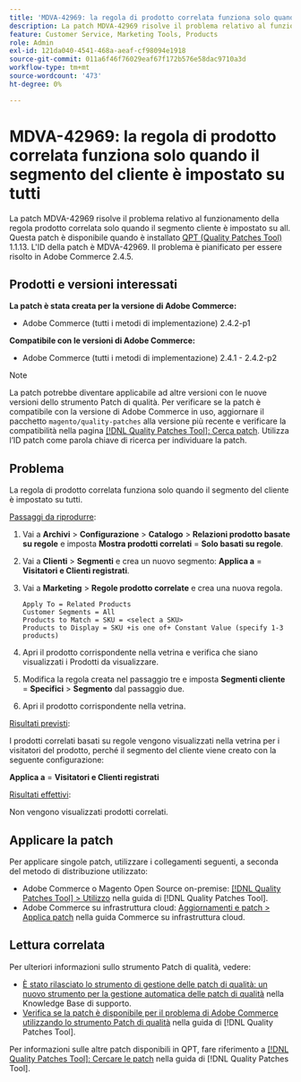 ```yaml
---
title: 'MDVA-42969: la regola di prodotto correlata funziona solo quando il segmento del cliente è impostato su tutti'
description: La patch MDVA-42969 risolve il problema relativo al funzionamento della regola prodotto correlata solo quando il segmento cliente è impostato su all. Questa patch è disponibile quando è installato [Quality Patches Tool (QPT)](https://experienceleague.adobe.com/it/docs/commerce-operations/tools/quality-patches-tool/quality-patches-tool-to-self-serve-quality-patches) 1.1.13. L'ID della patch è MDVA-42969. Il problema è pianificato per essere risolto in Adobe Commerce 2.4.5.
feature: Customer Service, Marketing Tools, Products
role: Admin
exl-id: 121da040-4541-468a-aeaf-cf98094e1918
source-git-commit: 011a6f46f76029eaf67f172b576e58dac9710a3d
workflow-type: tm+mt
source-wordcount: '473'
ht-degree: 0%

---
```


# MDVA-42969: la regola di prodotto correlata funziona solo quando il segmento del cliente è impostato su tutti

La patch MDVA-42969 risolve il problema relativo al funzionamento della regola prodotto correlata solo quando il segmento cliente è impostato su all. Questa patch è disponibile quando è installato [QPT (Quality Patches Tool)](https://experienceleague.adobe.com/it/docs/commerce-operations/tools/quality-patches-tool/quality-patches-tool-to-self-serve-quality-patches) 1.1.13. L&#39;ID della patch è MDVA-42969. Il problema è pianificato per essere risolto in Adobe Commerce 2.4.5.

## Prodotti e versioni interessati

**La patch è stata creata per la versione di Adobe Commerce:**

* Adobe Commerce (tutti i metodi di implementazione) 2.4.2-p1

**Compatibile con le versioni di Adobe Commerce:**

* Adobe Commerce (tutti i metodi di implementazione) 2.4.1 - 2.4.2-p2

>[!NOTE]
>
>La patch potrebbe diventare applicabile ad altre versioni con le nuove versioni dello strumento Patch di qualità. Per verificare se la patch è compatibile con la versione di Adobe Commerce in uso, aggiornare il pacchetto `magento/quality-patches` alla versione più recente e verificare la compatibilità nella pagina [[!DNL Quality Patches Tool]: Cerca patch](https://experienceleague.adobe.com/it/docs/commerce-operations/tools/quality-patches-tool/quality-patches-tool-to-self-serve-quality-patches). Utilizza l’ID patch come parola chiave di ricerca per individuare la patch.

## Problema

La regola di prodotto correlata funziona solo quando il segmento del cliente è impostato su tutti.

<u>Passaggi da riprodurre</u>:

1. Vai a **Archivi** > **Configurazione** > **Catalogo** > **Relazioni prodotto basate su regole** e imposta **Mostra prodotti correlati** = **Solo basati su regole**.
1. Vai a **Clienti** > **Segmenti** e crea un nuovo segmento: **Applica a** = **Visitatori e Clienti registrati**.
1. Vai a **Marketing** > **Regole prodotto correlate** e crea una nuova regola.

   ```code block
   Apply To = Related Products
   Customer Segments = All
   Products to Match = SKU = <select a SKU>
   Products to Display = SKU +is one of+ Constant Value (specify 1-3 products)
   ```

1. Apri il prodotto corrispondente nella vetrina e verifica che siano visualizzati i Prodotti da visualizzare.
1. Modifica la regola creata nel passaggio tre e imposta **Segmenti cliente** = **Specifici** > **Segmento** dal passaggio due.
1. Apri il prodotto corrispondente nella vetrina.

<u>Risultati previsti</u>:

I prodotti correlati basati su regole vengono visualizzati nella vetrina per i visitatori del prodotto, perché il segmento del cliente viene creato con la seguente configurazione:

**Applica a** = **Visitatori e Clienti registrati**

<u>Risultati effettivi</u>:

Non vengono visualizzati prodotti correlati.

## Applicare la patch

Per applicare singole patch, utilizzare i collegamenti seguenti, a seconda del metodo di distribuzione utilizzato:

* Adobe Commerce o Magento Open Source on-premise: [[!DNL Quality Patches Tool] > Utilizzo](/help/tools/quality-patches-tool/usage.md) nella guida di [!DNL Quality Patches Tool].
* Adobe Commerce su infrastruttura cloud: [Aggiornamenti e patch > Applica patch](https://experienceleague.adobe.com/docs/commerce-cloud-service/user-guide/develop/upgrade/apply-patches.html?lang=it) nella guida Commerce su infrastruttura cloud.

## Lettura correlata

Per ulteriori informazioni sullo strumento Patch di qualità, vedere:

* [È stato rilasciato lo strumento di gestione delle patch di qualità: un nuovo strumento per la gestione automatica delle patch di qualità](https://experienceleague.adobe.com/it/docs/commerce-operations/tools/quality-patches-tool/quality-patches-tool-to-self-serve-quality-patches) nella Knowledge Base di supporto.
* [Verifica se la patch è disponibile per il problema di Adobe Commerce utilizzando lo strumento Patch di qualità](/help/tools/quality-patches-tool/patches-available-in-qpt/check-patch-for-magento-issue-with-magento-quality-patches.md) nella guida di [!DNL Quality Patches Tool].

Per informazioni sulle altre patch disponibili in QPT, fare riferimento a [[!DNL Quality Patches Tool]: Cercare le patch](https://experienceleague.adobe.com/tools/commerce-quality-patches/index.html?lang=it) nella guida di [!DNL Quality Patches Tool].
